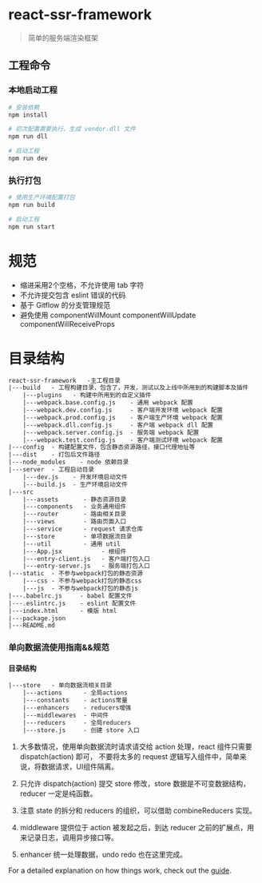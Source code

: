 # react-ssr-framework

> 简单的服务端渲染框架

## 工程命令

### 本地启动工程

``` bash
# 安装依赖
npm install

# 初次配置需要执行，生成 vendor.dll 文件
npm run dll

# 启动工程
npm run dev
```

### 执行打包

```bash
# 使用生产环境配置打包
npm run build

# 启动工程
npm run start
```

# 规范
- 缩进采用2个空格，不允许使用 tab 字符
- 不允许提交包含 eslint 错误的代码
- 基于 Gitflow 的分支管理规范
- 避免使用 componentWillMount componentWillUpdate componentWillReceiveProps


# 目录结构
```html
react-ssr-framework   -主工程目录
|---build   - 工程构建目录，包含了，开发，测试以及上线中所用到的构建脚本及插件
    |---plugins   - 构建中所用到的自定义插件
    |---webpack.base.config.js    - 通用 webpack 配置
    |---webpack.dev.config.js     - 客户端开发环境 webpack 配置
    |---webpack.prod.config.js    - 客户端生产环境 webpack 配置
    |---webpack.dll.config.js     - 客户端 webpack dll 配置
    |---webpack.server.config.js  - 服务端 webpack 配置
    |---webpack.test.config.js    - 客户端测试环境 webpack 配置
|---config  - 构建配置文件，包含静态资源路径，接口代理地址等
|---dist    - 打包后文件路径
|---node_modules    - node 依赖目录
|---server  - 工程启动目录
    |---dev.js    - 开发环境启动文件
    |---build.js  - 生产环境启动文件
|---src
    |---assets       - 静态资源目录
    |---components   - 业务通用组件
    |---router       - 路由相关目录
    |---views        - 路由页面入口
    |---service      - request 请求仓库
    |---store        - 单项数据流目录
    |---util         - 通用 util
    |---App.jsx           - 根组件
    |---entry-client.js   - 客户端打包入口
    |---entry-server.js   - 服务端打包入口
|---static  - 不参与webpack打包的静态资源
    |---css - 不参与webpack打包的静态css
    |---js  - 不参与webpack打包的静态js
|---.babelrc.js     - babel 配置文件
|---.eslintrc.js    - eslint 配置文件
|---index.html      - 模版 html
|---package.json
|---README.md
```

### 单向数据流使用指南&&规范

#### 目录结构
```html
|---store   - 单向数据流相关目录
    |---actions      - 全局actions
    |---constants    - actions常量
    |---enhancers    - reducers增强
    |---middlewares  - 中间件
    |---reducers     - 全局reducers
    |---store.js     - 创建 store 入口
```

1. 大多数情况，使用单向数据流时请求请交给 action 处理，react 组件只需要 dispatch(action) 即可，
不要将太多的 request 逻辑写入组件中，简单来说，将数据请求，UI组件隔离。

2. 只允许 dispatch(action) 提交 store 修改，store 数据是不可变数据结构，reducer 一定是纯函数。

3. 注意 state 的拆分和 reducers 的组织，可以借助 combineReducers 实现。

4. middleware 提供位于 action 被发起之后，到达 reducer 之前的扩展点，用来记录日志，调用异步接口等。

5. enhancer 统一处理数据，undo redo 也在这里完成。

For a detailed explanation on how things work, check out the [guide](http://cn.redux.js.org/).
